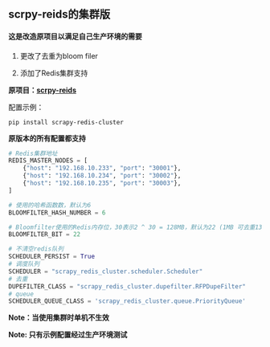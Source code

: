 ## scrpy-reids的集群版

#### 这是改造原项目以满足自己生产环境的需要

1. 更改了去重为bloom filer

2. 添加了Redis集群支持

**原项目：[scrpy-reids](https://github.com/rmax/scrapy-redis)**

配置示例：

```shell
pip install scrapy-redis-cluster
```

**原版本的所有配置都支持**

```python
# Redis集群地址
REDIS_MASTER_NODES = [
    {"host": "192.168.10.233", "port": "30001"},
    {"host": "192.168.10.234", "port": "30002"},
    {"host": "192.168.10.235", "port": "30003"},
]

# 使用的哈希函数数，默认为6  
BLOOMFILTER_HASH_NUMBER = 6

# Bloomfilter使用的Redis内存位，30表示2 ^ 30 = 128MB，默认为22 (1MB 可去重130W URL)  
BLOOMFILTER_BIT = 22

# 不清空redis队列  
SCHEDULER_PERSIST = True  
# 调度队列  
SCHEDULER = "scrapy_redis_cluster.scheduler.Scheduler"  
# 去重 
DUPEFILTER_CLASS = "scrapy_redis_cluster.dupefilter.RFPDupeFilter"  
# queue  
SCHEDULER_QUEUE_CLASS = 'scrapy_redis_cluster.queue.PriorityQueue'

```

**Note：当使用集群时单机不生效**

**Note: 只有示例配置经过生产环境测试**




